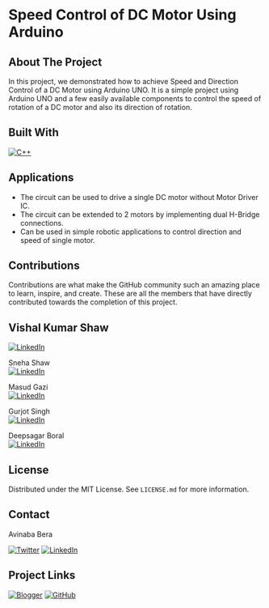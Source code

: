 <!-- TITLE -->

# Speed Control of DC Motor Using Arduino

<!-- ABOUT THE PROJECT -->

## About The Project

In this project, we demonstrated how to achieve Speed and Direction Control of a DC Motor using Arduino UNO. It is a simple project using Arduino UNO and a few easily available components to control the speed of rotation of a DC motor and also its direction of rotation.

<!-- BUILT WITH -->

## Built With

[![C++][c++-shield]][c++-url]

<!-- APPLICATIONS -->

## Applications

* The circuit can be used to drive a single DC motor without Motor Driver IC.
* The circuit can be extended to 2 motors by implementing dual H-Bridge connections.
* Can be used in simple robotic applications to control direction and speed of single motor.

<!-- CONTRIBUTIONS -->

## Contributions

Contributions are what make the GitHub community such an amazing place to learn, inspire, and create. These are all the members that have directly contributed towards the completion of this project.

## Vishal Kumar Shaw &emsp;
[![LinkedIn][linkedin-shield]][linkedin-url2]

Sneha Shaw<br>
[![LinkedIn][linkedin-shield]][linkedin-url3]

Masud Gazi<br>
[![LinkedIn][linkedin-shield]][linkedin-url4]

Gurjot Singh<br>
[![LinkedIn][linkedin-shield]][linkedin-url5]

Deepsagar Boral<br>
[![LinkedIn][linkedin-shield]][linkedin-url6]

<!-- LICENSE -->
## License

Distributed under the MIT License. See `LICENSE.md` for more information.

<!-- CONTACT -->

## Contact

Avinaba Bera

[![Twitter][twitter-shield]][twitter-url]
[![LinkedIn][linkedin-shield]][linkedin-url]

<!-- PROJECT LINKS -->

## Project Links

[![Blogger][blogger-shield]][blogger-url]
[![GitHub][github-shield]][github-url]

<!-- MARKDOWNS -->

[twitter-shield]: https://img.shields.io/badge/Twitter-%231DA1F2.svg?style=for-the-badge&logo=Twitter&logoColor=white
[twitter-url]: https://twitter.com/IainSchneider

[linkedin-shield]: https://img.shields.io/badge/linkedin-%230077B5.svg?style=for-the-badge&logo=linkedin&logoColor=white
[linkedin-url]: https://www.linkedin.com/in/avinaba-bera
[linkedin-url2]: https://www.linkedin.com/in/vishal-kumar-shaw-21a985192
[linkedin-url3]: https://www.linkedin.com/in/sneha-shaw-8972a5189
[linkedin-url4]: https://www.linkedin.com/in/masud-gazi-46123422a
[linkedin-url5]: https://www.linkedin.com/in/gurjot-singh-5bb1871b9
[linkedin-url6]: https://www.linkedin.com/in/deepsagar-boral-059713194

[blogger-shield]: https://img.shields.io/badge/Blogger-FF5722?style=for-the-badge&logo=blogger&logoColor=white
[blogger-url]: https://uemkprojects2023.blogspot.com/2022/08/speed-control-of-dc-motor-uemk.html

[github-shield]: https://img.shields.io/badge/github-%23121011.svg?style=for-the-badge&logo=github&logoColor=white
[github-url]: https://github.com/avimax37/Speed-Direction-Control-DC-Motor-Arduino

[c++-shield]: https://img.shields.io/badge/c++-%2300599C.svg?style=for-the-badge&logo=c%2B%2B&logoColor=white
[c++-url]: https://m.cplusplus.com
